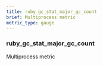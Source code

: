 ```yaml
---
title: ruby_gc_stat_major_gc_count
brief: Multiprocess metric
metric_type: gauge
---
```

### ruby_gc_stat_major_gc_count

Multiprocess metric